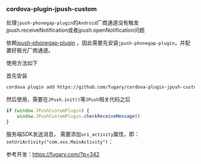 ### cordova-plugin-jpush-custom
处理`jpush-phonegap-plugin`的`Android`厂商通道没有触发jpush.receiveNotification或者jpush.openNotification问题

依赖[jpush-phonegap-plugin](https://github.com/jpush/jpush-phonegap-plugin) ，因此需要先安装`jpush-phonegap-plugin`，并配置好极光厂商通道。

使用方法如下

首先安装

```sh
cordova plugin add https://github.com/fugary/cordova-plugin-jpush-custom.git
```

然后使用，需要在`JPush.init()`等`JPush`相关代码之后

```js
if (window.JPushCustomPlugin) {
    window.JPushCustomPlugin.checkReceiveMessage()
}
```

服务端SDK发送消息， 需要添加`uri_activity`属性，即：`setUriActivity("com.xxx.MainActivity")`：

参考开发：https://fugary.com/?p=342